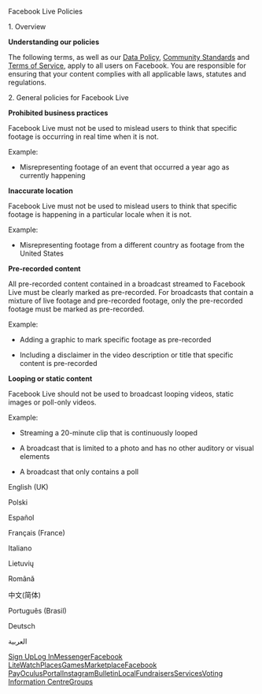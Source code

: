 Facebook Live Policies

1\. Overview

**Understanding our policies**

The following terms, as well as our [Data Policy](https://www.facebook.com/about/privacy/), [Community Standards](https://www.facebook.com/communitystandards/) and [Terms of Service](https://www.facebook.com/legal/terms), apply to all users on Facebook. You are responsible for ensuring that your content complies with all applicable laws, statutes and regulations.

2\. General policies for Facebook Live

**Prohibited business practices**

Facebook Live must not be used to mislead users to think that specific footage is occurring in real time when it is not.

Example:

*   Misrepresenting footage of an event that occurred a year ago as currently happening

**Inaccurate location**

Facebook Live must not be used to mislead users to think that specific footage is happening in a particular locale when it is not.

Example:

*   Misrepresenting footage from a different country as footage from the United States

**Pre-recorded content**

All pre-recorded content contained in a broadcast streamed to Facebook Live must be clearly marked as pre-recorded. For broadcasts that contain a mixture of live footage and pre-recorded footage, only the pre-recorded footage must be marked as pre-recorded.

Example:

*   Adding a graphic to mark specific footage as pre-recorded

*   Including a disclaimer in the video description or title that specific content is pre-recorded

**Looping or static content**

Facebook Live should not be used to broadcast looping videos, static images or poll-only videos.

Example:

*   Streaming a 20-minute clip that is continuously looped

*   A broadcast that is limited to a photo and has no other auditory or visual elements

*   A broadcast that only contains a poll

English (UK)

Polski

Español

Français (France)

Italiano

Lietuvių

Română

中文(简体)

Português (Brasil)

Deutsch

العربية

[Sign Up](https://www.facebook.com/reg/)[Log In](https://www.facebook.com/login/)[Messenger](https://l.facebook.com/l.php?u=https%3A%2F%2Fmessenger.com%2F&h=AT1WlBZz4KViQkXfPL55EEakYA8x_35M0QzIPMpYrOY_EjTjVLRy-ORP8U_T8GLWRIXBisGBo-3gIk5A6gSOxq-7W9Cm8IPJB0F0zp5kA9j7XoWQIjVXjWQbYsY5KJJ_XatmdY91GiBLOm_PBTMilFi_zGB8sQCAZHzbuw)[Facebook Lite](https://www.facebook.com/lite/)[Watch](https://en-gb.facebook.com/watch/)[Places](https://www.facebook.com/places/)[Games](https://www.facebook.com/games/)[Marketplace](https://www.facebook.com/marketplace/)[Facebook Pay](https://pay.facebook.com/)[Oculus](https://l.facebook.com/l.php?u=https%3A%2F%2Fwww.oculus.com%2F&h=AT1WlBZz4KViQkXfPL55EEakYA8x_35M0QzIPMpYrOY_EjTjVLRy-ORP8U_T8GLWRIXBisGBo-3gIk5A6gSOxq-7W9Cm8IPJB0F0zp5kA9j7XoWQIjVXjWQbYsY5KJJ_XatmdY91GiBLOm_PBTMilFi_zGB8sQCAZHzbuw)[Portal](https://portal.facebook.com/)[Instagram](https://l.facebook.com/l.php?u=https%3A%2F%2Fwww.instagram.com%2F&h=AT1WlBZz4KViQkXfPL55EEakYA8x_35M0QzIPMpYrOY_EjTjVLRy-ORP8U_T8GLWRIXBisGBo-3gIk5A6gSOxq-7W9Cm8IPJB0F0zp5kA9j7XoWQIjVXjWQbYsY5KJJ_XatmdY91GiBLOm_PBTMilFi_zGB8sQCAZHzbuw)[Bulletin](https://www.bulletin.com/)[Local](https://www.facebook.com/local/lists/245019872666104/)[Fundraisers](https://www.facebook.com/fundraisers/)[Services](https://www.facebook.com/biz/directory/)[Voting Information Centre](https://www.facebook.com/votinginformationcenter/?entry_point=c2l0ZQ%3D%3D)[Groups](https://www.facebook.com/groups/explore/)